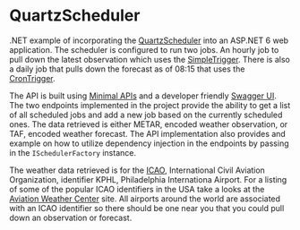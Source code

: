 # QuartzScheduler
.NET example of incorporating the [QuartzScheduler](https://www.quartz-scheduler.net/) into an ASP.NET 6 web application.  The scheduler is configured to run two jobs.  An hourly job to pull down the latest observation which uses the [SimpleTrigger](https://www.quartz-scheduler.net/documentation/quartz-3.x/tutorial/simpletriggers.html).  There is also a daily job that pulls down the forecast as of 08:15 that uses the [CronTrigger](https://www.quartz-scheduler.net/documentation/quartz-3.x/tutorial/simpletriggers.html).

The API is built using [Minimal APIs](https://learn.microsoft.com/en-us/aspnet/core/fundamentals/minimal-apis?view=aspnetcore-6.0) and a developer friendly [Swagger UI](https://learn.microsoft.com/en-us/aspnet/core/tutorials/web-api-help-pages-using-swagger?view=aspnetcore-6.0).  The two endpoints implemented in the project provide the ability to get a list of all scheduled jobs and add a new job based on the currently scheduled ones.  The data retrieved is either METAR, encoded weather observation, or TAF, encoded weather forecast.  The API implementation also provides and example on how to utilize dependency injection in the endpoints by passing in the `ISchedulerFactory` instance.

The weather data retrieved is for the [ICAO](https://www.icao.int/about-icao/Pages/default.aspx), International Civil Aviation Organization, identifier KPHL, Philadelphia Internationa Airport.  For a listing of some of the popular ICAO identifiers in the USA take a looks at the [Aviation Weather Center](https://aviationweather.gov/metar/info) site.  All airports around the world are associated with an ICAO identifier so there should be one near you that you could pull down an observation or forecast.
